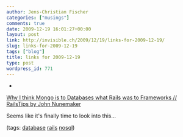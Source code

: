 ```yaml
---
author: Jens-Christian Fischer
categories: ["musings"]
comments: true
date: 2009-12-19 16:01:27+00:00
layout: post
link: http://invisible.ch/2009/12/19/links-for-2009-12-19/
slug: links-for-2009-12-19
tags: ["blog"]
title: links for 2009-12-19
type: post
wordpress_id: 771
---
```


  * 
                

[Why I think Mongo is to Databases what Rails was to Frameworks // RailsTips by John Nunemaker](http://railstips.org/2009/12/18/why-i-think-mongo-is-to-databases-what-rails-was-to-frameworks/comments/9356)


                

Seems like it's finally time to look into this...


                

(tags: [database](http://delicious.com/jaycee/database) [rails](http://delicious.com/jaycee/rails) [nosql](http://delicious.com/jaycee/nosql))


            
